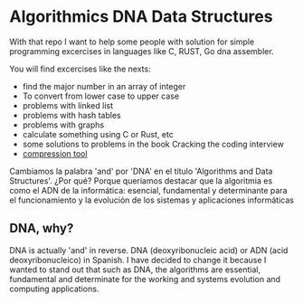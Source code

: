 # Algorithmics DNA Data Structures

With that repo I want to help some people with solution for simple programming excercises in languages like C, RUST, Go dna assembler.

You will find excercises like the nexts:

- find the major number in an array of integer
- To convert from lower case to upper case
- problems with linked list
- problems with hash tables
- problems with graphs
- calculate something using C or Rust, etc
- some solutions to problems in the book Cracking the coding interview
- [compression tool ](compression_tool)

Cambiamos la palabra 'and' por 'DNA' en el título 'Algorithms and Data Structures'. ¿Por qué? Porque queríamos destacar que la algoritmia es como el ADN de la informática: esencial, fundamental y determinante para el funcionamiento y la evolución de los sistemas y aplicaciones informáticas

## DNA, why?

DNA is actually 'and' in reverse. DNA (deoxyribonucleic acid) or ADN (acid deoxyribonucleico) in Spanish. I have decided to change it because I wanted to stand out that such as DNA, the algorithms are essential, fundamental and determinate for the working and systems evolution and computing applications.
